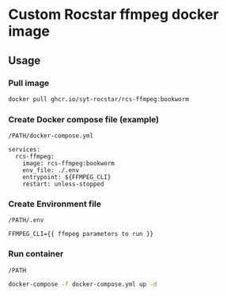 # Custom Rocstar ffmpeg docker image

## Usage

### Pull image

```bash
docker pull ghcr.io/syt-rocstar/rcs-ffmpeg:bookworm
```

### Create Docker compose file (example)

`/PATH/docker-compose.yml`

```
services:
  rcs-ffmpeg:
    image: rcs-ffmpeg:bookworm
    env_file: ./.env
    entrypoint: ${FFMPEG_CLI}
    restart: unless-stopped
```

### Create Environment file

`/PATH/.env`

```
FFMPEG_CLI={{ ffmpeg parameters to run }}
```

### Run container

`/PATH`

```bash
docker-compose -f docker-compose.yml up -d
```